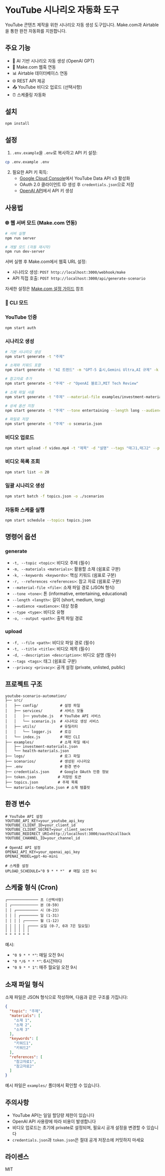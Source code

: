 # YouTube 시나리오 자동화 도구

YouTube 콘텐츠 제작을 위한 시나리오 자동 생성 도구입니다. Make.com과 Airtable을 통한 완전 자동화를 지원합니다.

## 주요 기능

- 🤖 AI 기반 시나리오 자동 생성 (OpenAI GPT)
- 🔗 Make.com 웹훅 연동
- 📊 Airtable 데이터베이스 연동
- 🌐 REST API 제공
- 📤 YouTube 비디오 업로드 (선택사항)
- ⏰ 스케줄링 자동화

## 설치

```bash
npm install
```

## 설정

1. `.env.example`을 `.env`로 복사하고 API 키 설정:

```bash
cp .env.example .env
```

2. 필요한 API 키 획득:
   - [Google Cloud Console](https://console.cloud.google.com)에서 YouTube Data API v3 활성화
   - OAuth 2.0 클라이언트 ID 생성 후 `credentials.json`으로 저장
   - [OpenAI API](https://platform.openai.com/api-keys)에서 API 키 생성

## 사용법

### 🌐 웹 서버 모드 (Make.com 연동)

```bash
# 서버 실행
npm run server

# 개발 모드 (자동 재시작)
npm run dev-server
```

서버 실행 후 Make.com에서 웹훅 URL 설정:
- 시나리오 생성: `POST http://localhost:3000/webhook/make`
- API 직접 호출: `POST http://localhost:3000/api/generate-scenario`

자세한 설정은 [Make.com 설정 가이드](docs/make-com-setup.md) 참조

### 📝 CLI 모드

### YouTube 인증
```bash
npm start auth
```

### 시나리오 생성
```bash
# 기본 시나리오 생성
npm start generate -t "주제"

# 소재와 키워드 포함
npm start generate -t "AI 트렌드" -m "GPT-5 출시,Gemini Ultra,AI 규제" -k "인공지능,LLM,AGI"

# 참고자료 추가
npm start generate -t "주제" -r "OpenAI 블로그,MIT Tech Review"

# 소재 파일 사용
npm start generate -t "주제" --material-file examples/investment-materials.json

# 상세 옵션 지정
npm start generate -t "주제" --tone entertaining --length long --audience young --type tutorial

# 파일로 저장
npm start generate -t "주제" -o scenario.json
```

### 비디오 업로드
```bash
npm start upload -f video.mp4 -t "제목" -d "설명" --tags "태그1,태그2" --privacy public
```

### 비디오 목록 조회
```bash
npm start list -n 20
```

### 일괄 시나리오 생성
```bash
npm start batch -f topics.json -o ./scenarios
```

### 자동화 스케줄 실행
```bash
npm start schedule --topics topics.json
```

## 명령어 옵션

### generate
- `-t, --topic <topic>`: 비디오 주제 (필수)
- `-m, --materials <materials>`: 활용할 소재 (쉼표로 구분)
- `-k, --keywords <keywords>`: 핵심 키워드 (쉼표로 구분)
- `-r, --references <references>`: 참고 자료 (쉼표로 구분)
- `--material-file <file>`: 소재 파일 경로 (JSON 형식)
- `--tone <tone>`: 톤 (informative, entertaining, educational)
- `--length <length>`: 길이 (short, medium, long)
- `--audience <audience>`: 대상 청중
- `--type <type>`: 비디오 유형
- `-o, --output <path>`: 출력 파일 경로

### upload
- `-f, --file <path>`: 비디오 파일 경로 (필수)
- `-t, --title <title>`: 비디오 제목 (필수)
- `-d, --description <description>`: 비디오 설명 (필수)
- `--tags <tags>`: 태그 (쉼표로 구분)
- `--privacy <privacy>`: 공개 설정 (private, unlisted, public)

## 프로젝트 구조

```
youtube-scenario-automation/
├── src/
│   ├── config/          # 설정 파일
│   ├── services/        # 서비스 모듈
│   │   ├── youtube.js   # YouTube API 서비스
│   │   └── scenario.js  # 시나리오 생성 서비스
│   ├── utils/           # 유틸리티
│   │   └── logger.js    # 로깅
│   └── index.js         # 메인 CLI
├── examples/            # 소재 파일 예시
│   ├── investment-materials.json
│   └── health-materials.json
├── logs/                # 로그 파일
├── scenarios/           # 생성된 시나리오
├── .env                 # 환경 변수
├── credentials.json     # Google OAuth 인증 정보
├── token.json          # 저장된 토큰
├── topics.json         # 주제 목록
└── materials-template.json # 소재 템플릿
```

## 환경 변수

```env
# YouTube API 설정
YOUTUBE_API_KEY=your_youtube_api_key
YOUTUBE_CLIENT_ID=your_client_id
YOUTUBE_CLIENT_SECRET=your_client_secret
YOUTUBE_REDIRECT_URI=http://localhost:3000/oauth2callback
YOUTUBE_CHANNEL_ID=your_channel_id

# OpenAI API 설정
OPENAI_API_KEY=your_openai_api_key
OPENAI_MODEL=gpt-4o-mini

# 스케줄 설정
UPLOAD_SCHEDULE="0 9 * * *"  # 매일 오전 9시
```

## 스케줄 형식 (Cron)

```
┌────────────── 초 (선택사항)
│ ┌──────────── 분 (0-59)
│ │ ┌────────── 시 (0-23)
│ │ │ ┌──────── 일 (1-31)
│ │ │ │ ┌────── 월 (1-12)
│ │ │ │ │ ┌──── 요일 (0-7, 0과 7은 일요일)
│ │ │ │ │ │
* * * * * *
```

예시:
- `"0 9 * * *"`: 매일 오전 9시
- `"0 */6 * * *"`: 6시간마다
- `"0 9 * * 1"`: 매주 월요일 오전 9시

## 소재 파일 형식

소재 파일은 JSON 형식으로 작성하며, 다음과 같은 구조를 가집니다:

```json
{
  "topic": "주제",
  "materials": [
    "소재 1",
    "소재 2",
    "소재 3"
  ],
  "keywords": [
    "키워드1",
    "키워드2"
  ],
  "references": [
    "참고자료1",
    "참고자료2"
  ]
}
```

예시 파일은 `examples/` 폴더에서 확인할 수 있습니다.

## 주의사항

- YouTube API는 일일 할당량 제한이 있습니다
- OpenAI API 사용량에 따라 비용이 발생합니다
- 비디오 업로드는 초기에 private로 설정되며, 필요시 공개 설정을 변경할 수 있습니다
- `credentials.json`과 `token.json`은 절대 공개 저장소에 커밋하지 마세요

## 라이센스

MIT